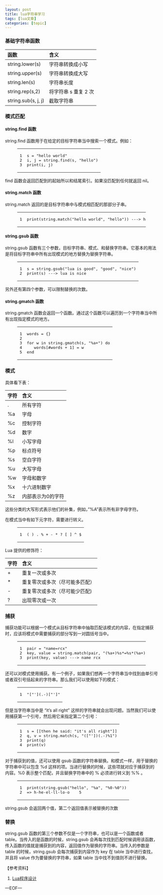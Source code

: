 ```yaml
---
layout: post
title: lua字符串学习 
tags: [lua文章]
categories: [topic]
---
```

<h3 id="基础字符串函数"><a href="#基础字符串函数" class="headerlink" title="基础字符串函数"></a>基础字符串函数</h3><table>
<thead>
<tr>
<th style="text-align:left">函数</th>
<th style="text-align:left">含义</th>
</tr>
</thead>
<tbody>
<tr>
<td style="text-align:left">string.lower(s)</td>
<td style="text-align:left">字符串转换成小写</td>
</tr>
<tr>
<td style="text-align:left">string.upper(s)</td>
<td style="text-align:left">字符串转换成大写</td>
</tr>
<tr>
<td style="text-align:left">string.len(s)</td>
<td style="text-align:left">字符串长度</td>
</tr>
<tr>
<td style="text-align:left">string.rep(s,2)</td>
<td style="text-align:left">将字符串 s 重复 2 次</td>
</tr>
<tr>
<td style="text-align:left">string.sub(s, j, j)</td>
<td style="text-align:left">截取字符串</td>
</tr>
</tbody>
</table>
<h3 id="模式匹配"><a href="#模式匹配" class="headerlink" title="模式匹配"></a>模式匹配</h3><h4 id="string-find-函数"><a href="#string-find-函数" class="headerlink" title="string.find 函数"></a>string.find 函数</h4><p>string.find 函数用于在给定的目标字符串当中搜索一个模式。例如：</p>
<figure class="highlight lua"><table><tbody><tr><td class="gutter"><pre><span class="line">1</span><br/><span class="line">2</span><br/><span class="line">3</span><br/></pre></td><td class="code"><pre><span class="line">s = <span class="string">&#34;hello world&#34;</span></span><br/><span class="line">i, j = <span class="built_in">string</span>.<span class="built_in">find</span>(s, <span class="string">&#34;hello&#34;</span>)</span><br/><span class="line"><span class="built_in">print</span>(i, j) </span><br/></pre></td></tr></tbody></table></figure>
<p>find 函数会返回匹配到的起始所以和结尾索引。如果没匹配到任何就返回 nil。</p>
<h4 id="string-match-函数"><a href="#string-match-函数" class="headerlink" title="string.match 函数"></a>string.match 函数</h4><p>string.match 返回的是目标字符串中与模式相匹配的那部分子串。</p>
<figure class="highlight lua"><table><tbody><tr><td class="gutter"><pre><span class="line">1</span><br/></pre></td><td class="code"><pre><span class="line"><span class="built_in">print</span>(<span class="built_in">string</span>.<span class="built_in">match</span>(<span class="string">&#34;hello world&#34;</span>, <span class="string">&#34;hello&#34;</span>)) <span class="comment">---&gt; hello</span></span><br/></pre></td></tr></tbody></table></figure>
<h4 id="string-gsub-函数"><a href="#string-gsub-函数" class="headerlink" title="string.gsub 函数"></a>string.gsub 函数</h4><p>string.gsub 函数有三个参数，目标字符串、模式、和替换字符串。它基本的用法是将目标字符串中所有出现模式的地方替换为替换字符串。</p>
<figure class="highlight lua"><table><tbody><tr><td class="gutter"><pre><span class="line">1</span><br/><span class="line">2</span><br/></pre></td><td class="code"><pre><span class="line">s = <span class="built_in">string</span>.<span class="built_in">gsub</span>(<span class="string">&#34;lua is good&#34;</span>, <span class="string">&#34;good&#34;</span>, <span class="string">&#34;nice&#34;</span>)</span><br/><span class="line"><span class="built_in">print</span>(s) <span class="comment">---&gt; lua is nice</span></span><br/></pre></td></tr></tbody></table></figure>
<p>另外还有第四个参数，可以限制替换的次数。</p>
<h4 id="string-gmatch-函数"><a href="#string-gmatch-函数" class="headerlink" title="string.gmatch 函数"></a>string.gmatch 函数</h4><p>string.gmatch 函数会返回一个函数。通过这个函数可以遍历到一个字符串当中所有出现指定模式的地方。</p>
<figure class="highlight lua"><table><tbody><tr><td class="gutter"><pre><span class="line">1</span><br/><span class="line">2</span><br/><span class="line">3</span><br/><span class="line">4</span><br/><span class="line">5</span><br/></pre></td><td class="code"><pre><span class="line">words = {}</span><br/><span class="line"></span><br/><span class="line"><span class="keyword">for</span> w <span class="keyword">in</span> <span class="built_in">string</span>.<span class="built_in">gmatch</span>(s, <span class="string">&#34;%a+&#34;</span>) <span class="keyword">do</span></span><br/><span class="line">	words[#words + <span class="number">1</span>] = w</span><br/><span class="line"><span class="keyword">end</span></span><br/></pre></td></tr></tbody></table></figure>
<h3 id="模式"><a href="#模式" class="headerlink" title="模式"></a>模式</h3><p>具体看下表：</p>
<table>
<thead>
<tr>
<th style="text-align:left">字符</th>
<th style="text-align:left">含义</th>
</tr>
</thead>
<tbody>
<tr>
<td style="text-align:left">.</td>
<td style="text-align:left">所有字符</td>
</tr>
<tr>
<td style="text-align:left">%a</td>
<td style="text-align:left">字母</td>
</tr>
<tr>
<td style="text-align:left">%c</td>
<td style="text-align:left">控制字符</td>
</tr>
<tr>
<td style="text-align:left">%d</td>
<td style="text-align:left">数字</td>
</tr>
<tr>
<td style="text-align:left">%l</td>
<td style="text-align:left">小写字母</td>
</tr>
<tr>
<td style="text-align:left">%p</td>
<td style="text-align:left">标点符号</td>
</tr>
<tr>
<td style="text-align:left">%s</td>
<td style="text-align:left">空白字符</td>
</tr>
<tr>
<td style="text-align:left">%u</td>
<td style="text-align:left">大写字母</td>
</tr>
<tr>
<td style="text-align:left">%w</td>
<td style="text-align:left">字母和数字</td>
</tr>
<tr>
<td style="text-align:left">%x</td>
<td style="text-align:left">十六进制数字</td>
</tr>
<tr>
<td style="text-align:left">%z</td>
<td style="text-align:left">内部表示为0的字符</td>
</tr>
</tbody>
</table>
<p>这些分类的大写形式表示他们的补集，例如，”%A”表示所有非字母字符。</p>
<p>在模式当中有如下元字符，需要进行转义。</p>
<figure class="highlight plain"><table><tbody><tr><td class="gutter"><pre><span class="line">1</span><br/></pre></td><td class="code"><pre><span class="line">( ) . % + - * ? [ ] ^ $</span><br/></pre></td></tr></tbody></table></figure>
<p>Lua 提供的修饰符：</p>
<table>
<thead>
<tr>
<th style="text-align:left">字符</th>
<th style="text-align:left">含义</th>
</tr>
</thead>
<tbody>
<tr>
<td style="text-align:left">+</td>
<td style="text-align:left">重复一次或多次</td>
</tr>
<tr>
<td style="text-align:left">*</td>
<td style="text-align:left">重复零次或多次（尽可能多匹配）</td>
</tr>
<tr>
<td style="text-align:left">-</td>
<td style="text-align:left">重复零次或多次（尽可能少匹配)</td>
</tr>
<tr>
<td style="text-align:left">?</td>
<td style="text-align:left">出现零次或一次</td>
</tr>
</tbody>
</table>
<h3 id="捕获"><a href="#捕获" class="headerlink" title="捕获"></a>捕获</h3><p>捕获功能可以根据一个模式从目标字符串中抽取匹配该模式的内容，在指定捕获时，应该将模式中需要捕获的部分写到一对圆括号当中。</p>
<figure class="highlight lua"><table><tbody><tr><td class="gutter"><pre><span class="line">1</span><br/><span class="line">2</span><br/><span class="line">3</span><br/></pre></td><td class="code"><pre><span class="line">pair = <span class="string">&#34;name=rcx&#34;</span></span><br/><span class="line">key, value = <span class="built_in">string</span>.<span class="built_in">match</span>(pair, <span class="string">&#34;(%a+)%s*=%s*(%a+)&#34;</span>)</span><br/><span class="line"><span class="built_in">print</span>(key, value) <span class="comment">---&gt; name rcx</span></span><br/></pre></td></tr></tbody></table></figure>
<p>还可以对模式使用捕获。有一个例子，如果我们想再一个字符串当中找到由单引号或者双引号括起来的字符串。那么我们可以使用如下的模式：</p>
<figure class="highlight lua"><table><tbody><tr><td class="gutter"><pre><span class="line">1</span><br/></pre></td><td class="code"><pre><span class="line"><span class="string">&#34;[&#34;</span><span class="string">&#39;](.-)[&#34;&#39;</span>]<span class="string">&#34;</span></span><br/></pre></td></tr></tbody></table></figure>
<p>但是当字符串当中是 “it’s all right” 这样的字符串就会出现问题。当然我们可以使用捕获第一个引号，然后用它来指定第二个引号：</p>
<figure class="highlight lua"><table><tbody><tr><td class="gutter"><pre><span class="line">1</span><br/><span class="line">2</span><br/><span class="line">3</span><br/><span class="line">4</span><br/></pre></td><td class="code"><pre><span class="line">s = <span class="string">[[then he said: &#34;it&#39;s all right&#34;]]</span></span><br/><span class="line">q, v = <span class="built_in">string</span>.<span class="built_in">match</span>(s, <span class="string">&#34;([&#34;&#39;])(.-)%1&#34;</span>)</span><br/><span class="line"><span class="built_in">print</span>(q)</span><br/><span class="line"><span class="built_in">print</span>(v)</span><br/></pre></td></tr></tbody></table></figure>
<p>对于捕获到的值，还可以使用 gsub 函数的字符串替换。和模式一样，用于替换的字符串中可以包含 %d 这样的项。当进行替换的时候，这些项就对应于捕获到的内容。%0 表示整个匹配，并且替换字符串中的 % 必须进行转义到 %% 。</p>
<figure class="highlight lua"><table><tbody><tr><td class="gutter"><pre><span class="line">1</span><br/><span class="line">2</span><br/></pre></td><td class="code"><pre><span class="line"><span class="built_in">print</span>(<span class="built_in">string</span>.<span class="built_in">gsub</span>(<span class="string">&#34;hello&#34;</span>, <span class="string">&#34;%a&#34;</span>, <span class="string">&#34;%0-%0&#34;</span>))</span><br/><span class="line">=&gt; h-he-el-ll-lo-o	<span class="number">5</span></span><br/></pre></td></tr></tbody></table></figure>
<p>string.gsub 会返回两个值，第二个返回值表示被替换的次数</p>
<h3 id="替换"><a href="#替换" class="headerlink" title="替换"></a>替换</h3><p>string.gsub 函数的第三个参数不仅是一个字符串，也可以是一个函数或者 table。当传入的是函数的时候，string.gsub 会再每次找到匹配时候调用该函数，传入函数的值就是捕获到的内容，返回值作为替换的字符串。当传入的参数是 table 的时候，string.gsub 会每次捕获到内容作为 key 在 table 当中进行查找，并且将 value 作为要替换的字符串，如果 table 当中找不到值则不进行替换。</p>
<p>【参考资料】</p>
<ol>
<li><a href="http://book.douban.com/subject/3076942/" target="_blank" rel="noopener noreferrer">Lua程序设计</a></li>
</ol>
<p>—EOF—</p>